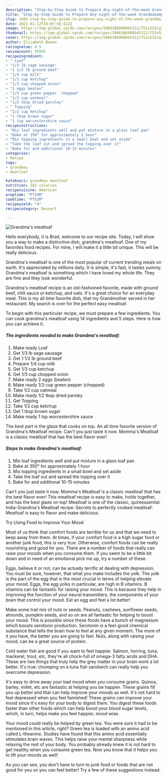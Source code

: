 ```yaml
---
description: "Step-by-Step Guide to Prepare Any-night-of-the-week Grandma&amp;#39;s meatloaf"
title: "Step-by-Step Guide to Prepare Any-night-of-the-week Grandma&amp;#39;s meatloaf"
slug: 1685-step-by-step-guide-to-prepare-any-night-of-the-week-grandma-and-39-s-meatloaf
date: 2021-01-12T16:07:50.612Z
image: https://img-global.cpcdn.com/recipes/5966306908045312/751x532cq70/grandmas-meatloaf-recipe-main-photo.jpg
thumbnail: https://img-global.cpcdn.com/recipes/5966306908045312/751x532cq70/grandmas-meatloaf-recipe-main-photo.jpg
cover: https://img-global.cpcdn.com/recipes/5966306908045312/751x532cq70/grandmas-meatloaf-recipe-main-photo.jpg
author: Elizabeth Bowen
ratingvalue: 4.5
reviewcount: 35595
recipeingredient:
- " Loaf"
- "1/3 lb sage sausage"
- "1 1/2 lb ground beef"
- "1/4 cup milk"
- "1/3 cup ketchup"
- "1/3 cup chopped onion"
- "2 eggs beaten"
- "1/3 cup green pepper  chopped"
- "1/2 cup oatmeal"
- "1/2 tbsp dried parsley"
- " Topping"
- "1/2 cup ketchup"
- "1 tbsp brown sugar"
- "1 tsp worcestershire sauce"
recipeinstructions:
- "Mix loaf ingredients well and put mixture in a glass loaf pan"
- "Bake at 350° for approximately 1 hour"
- "Mix topping ingredients in a small bowl and set aside"
- "Take the loaf out and spread the topping over it"
- "Bake for and additional 10-15 minutes"
categories:
- Recipe
tags:
- grandmas
- meatloaf

katakunci: grandmas meatloaf 
nutrition: 182 calories
recipecuisine: American
preptime: "PT24M"
cooktime: "PT52M"
recipeyield: "4"
recipecategory: Dessert

---
```



![Grandma&#39;s meatloaf](https://img-global.cpcdn.com/recipes/5966306908045312/751x532cq70/grandmas-meatloaf-recipe-main-photo.jpg)

Hello everybody, it is Brad, welcome to our recipe site. Today, I will show you a way to make a distinctive dish, grandma&#39;s meatloaf. One of my favorites food recipes. For mine, I will make it a little bit unique. This will be really delicious.

Grandma&#39;s meatloaf is one of the most popular of current trending meals on earth. It's appreciated by millions daily. It is simple, it's fast, it tastes yummy. Grandma&#39;s meatloaf is something which I have loved my whole life. They are fine and they look wonderful.

Grandma&#39;s meatloaf recipe is an old-fashioned favorite, made with ground beef, chili sauce or ketchup, and oats. It&#39;s a great choice for an everyday meal. This is my all time favorite dish, that my Grandmother served in her restaurant. My search is over for the perfect easy meatloaf.


To begin with this particular recipe, we must prepare a few ingredients. You can cook grandma&#39;s meatloaf using 14 ingredients and 5 steps. Here is how you can achieve it.

<!--inarticleads1-->

##### The ingredients needed to make Grandma&#39;s meatloaf:

1. Make ready  Loaf
1. Get 1/3 lb sage sausage
1. Get 1 1/2 lb ground beef
1. Prepare 1/4 cup milk
1. Get 1/3 cup ketchup
1. Get 1/3 cup chopped onion
1. Make ready 2 eggs (beaten)
1. Make ready 1/3 cup green pepper  (chopped)
1. Take 1/2 cup oatmeal
1. Make ready 1/2 tbsp dried parsley
1. Get  Topping
1. Take 1/2 cup ketchup
1. Get 1 tbsp brown sugar
1. Make ready 1 tsp worcestershire sauce


The best part is the glaze that cooks on top. An all time favorite version of Grandma&#39;s Meatloaf recipe. Can&#39;t you just taste it now. Momma&#39;s Meatloaf is a classic meatloaf that has the best flavor ever! 

<!--inarticleads2-->

##### Steps to make Grandma&#39;s meatloaf:

1. Mix loaf ingredients well and put mixture in a glass loaf pan
1. Bake at 350° for approximately 1 hour
1. Mix topping ingredients in a small bowl and set aside
1. Take the loaf out and spread the topping over it
1. Bake for and additional 10-15 minutes


Can&#39;t you just taste it now. Momma&#39;s Meatloaf is a classic meatloaf that has the best flavor ever! This meatloaf recipe is easy to make, holds together, and has the best glaze on top! Meatloaf is one of the classic, quintessential. India-Grandma&#39;s Meatloaf recipe: Secrets to perfectly cooked meatloaf: Meatloaf is easy to flavor and make delicious. 

Try Using Food to Improve Your Mood


Most of us think that comfort foods are terrible for us and that we need to keep away from them. At times, if your comfort food is a high sugar food or another junk food, this is very true. Otherwise, comfort foods can be really nourishing and good for you. There are a number of foods that really can raise your moods when you consume them. If you seem to be a little bit down and in need of an emotional pick me up, try a number of these.

Eggs, believe it or not, can be actually terrific at dealing with depression. You must be sure, however, that what you make includes the yolk. The yolk is the part of the egg that is the most crucial in terms of helping elevate your mood. Eggs, the egg yolks in particular, are high in B vitamins. B vitamins can be fantastic for raising your mood. This is because they help in improving the function of your neural transmitters, the components of your brain that control your mood. Eat an egg and feel a lot better!

Make some trail mix of nuts or seeds. Peanuts, cashews, sunflower seeds, almonds, pumpkin seeds, and so on are all fantastic for helping to boost your mood. This is possible since these foods have a bunch of magnesium which boosts serotonin production. Serotonin is a feel-good chemical substance that tells the brain how to feel at any given moment. The more of it you have, the better you are going to feel. Nuts, along with raising your mood, can be a great source of protein.

Cold water fish are good if you want to feel happier. Salmon, herring, tuna, mackerel, trout, etc, they're all chock-full of omega-3 fatty acids and DHA. These are two things that truly help the grey matter in your brain work a lot better. It's true: chomping on a tuna fish sandwich can really help you overcome depression. 

It's easy to drive away your bad mood when you consume grains. Quinoa, barley, millet, etc are fantastic at helping you be happier. These grains fill you up better and that can help improve your moods as well. It's not hard to feel depressed when you feel famished! These grains can improve your mood since it's easy for your body to digest them. You digest these foods faster than other foods which can help boost your blood sugar levels, which, in turn, helps make you feel happier, mood wise.

Your mood could really be helped by green tea. You were sure it had to be mentioned in this article, right? Green tea is loaded with an amino acid called L-theanine. Studies have found that this amino acid essentially stimulates brain waves. This helps raise your mental sharpness while relaxing the rest of your body. You probably already knew it is not hard to get healthy when you consume green tea. Now you know that it helps you to lift your moods as well!

As you can see, you don't have to turn to junk food or foods that are not good for you so you can feel better! Try  a few  of  these  suggestions  instead.

